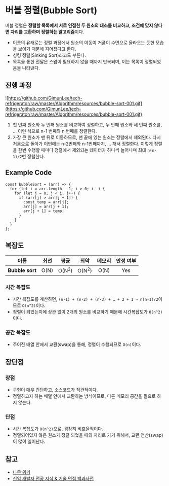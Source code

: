 # 버블 정렬(Bubble Sort)

버블 정렬은 **정렬할 목록에서 서로 인접한 두 원소의 대소를 비교하고, 조건에 맞지 않다면 자리를 교환하며 정렬하는 알고리즘**이다.

- 이름의 유래로는 정렬 과정에서 원소의 이동이 거품이 수면으로 올라오는 듯한 모습을 보이기 때문에 지어졌다고 한다.
- 싱킹 정렬(Sinking Sort)라고도 부른다.
- 목록을 통한 전달은 스왑이 필요하지 않을 때까지 반복되며, 이는 목록이 정렬되었음을 나타낸다.

## 진행 과정

![https://github.com/GimunLee/tech-refrigerator/raw/master/Algorithm/resources/bubble-sort-001.gif](https://github.com/GimunLee/tech-refrigerator/raw/master/Algorithm/resources/bubble-sort-001.gif)

1. 첫 번째 원소와 두 번째 원소를 비교하여 정렬하고, 두 번째 원소와 세 번째 원소를, … 이런 식으로 n-1 번째와 n 번째를 정렬한다.
2. 가장 큰 원소가 맨 뒤로 이동하므로, 맨 끝에 있는 원소는 정렬에서 제외된다. 다시 처음으로 돌아가 이번에는 n-2번째와 n-1번째까지, … 해서 정렬한다. 이렇게 정렬을 한번 수행할 때마다 정렬에서 제외되는 데이터가 하나씩 늘어나며 최대 `n(n-1)/2`번 정렬한다.

## Example Code

```tsx
const bubbleSort = (arr) => {
  for (let i = arr.length - 1; i > 0; i--) {
    for (let j = 0; j < i; j++) {
      if (arr[j] > arr[j + 1]) {
        const temp = arr[j];
        arr[j] = arr[j + 1];
        arr[j + 1] = temp;
      }
    }
  }
};
```

## 복잡도

| 이름            | 최선 |       평균       |       최악       | 메모리 | 안정 여부 |
| --------------- | :--: | :--------------: | :--------------: | :----: | :-------: |
| **Bubble sort** | O(N) | O(N<sup>2</sup>) | O(N<sup>2</sup>) |  O(N)  |    Yes    |

### 시간 복잡도

- 시간 복잡도를 계산하면, `(n-1) + (n-2) + (n-3) + … + 2 + 1 ⇒ n(n-1)/2`이므로 `O(n^2)`이다.
- 정렬이 되있는지에 상관 없이 2개의 원소를 비교하기 때문에 시간복잡도가 `O(n^2)`이다.

### 공간 복잡도

- 주어진 배열 안에서 교환(swap)을 통해, 정렬이 수행되므로 `O(n)`이다.

## 장단점

### 장점

- 구현이 매우 간단하고, 소스코드가 직관적이다.
- 정렬하고자 하는 배열 안에서 교환하는 방식이므로, 다른 메모리 공간을 필요로 하지 않는다.

### 단점

- 시간 복잡도가 `O(n^2)`으로, 굉장히 비효율적이다.
- 정렬되어있지 않은 원소가 정렬 되었을 때의 자리로 가기 위해서, 교환 연산(swap)이 많이 일어난다.

## 참고

- [나무 위키](https://namu.wiki/w/%EC%A0%95%EB%A0%AC%20%EC%95%8C%EA%B3%A0%EB%A6%AC%EC%A6%98#s-2.2.3)
- [신입 개발자 전공 지식 & 기술 면접 백과사전](https://gyoogle.dev/blog/algorithm/Bubble%20Sort.html)

